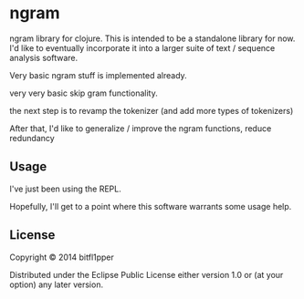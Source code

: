 # ngram

ngram library for clojure. This is intended to be a standalone library for now. I'd like to eventually incorporate it into a larger suite of text / sequence analysis software.

Very basic ngram stuff is implemented already.

very very basic skip gram functionality.

the next step is to revamp the tokenizer (and add more types of tokenizers)

After that, I'd like to generalize / improve the ngram functions, reduce redundancy

## Usage

I've just been using the REPL.

Hopefully, I'll get to a point where this software warrants some usage help.

## License

Copyright © 2014 bitfl1pper

Distributed under the Eclipse Public License either version 1.0 or (at
your option) any later version.

